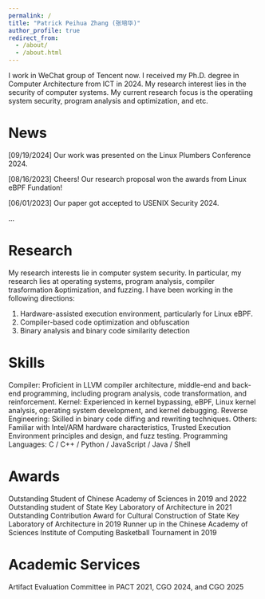 ```yaml
---
permalink: /
title: "Patrick Peihua Zhang (张培华)"
author_profile: true
redirect_from: 
  - /about/
  - /about.html
---
```


I work in WeChat group of Tencent now. I received my Ph.D. degree in Computer Architecture from ICT in 2024. My research interest lies in the security of computer systems. My current research focus is the operatiing system security, program analysis and optimization, and etc.

News
======
[09/19/2024] Our work was presented on the Linux Plumbers Conference 2024.

[08/16/2023] Cheers! Our research proposal won the awards from Linux eBPF Fundation!

[06/01/2023] Our paper got accepted to USENIX Security 2024.

...


Research
======
My research interests lie in computer system security. In particular, my research lies at operating systems, program analysis, compiler trasformation &optimization, and fuzzing. I have been working in the following directions:
1. Hardware-assisted execution environment, particularly for Linux eBPF.
2. Compiler-based code optimization and obfuscation
3. Binary analysis and binary code similarity detection

Skills
======
Compiler: Proficient in LLVM compiler architecture, middle-end and back-end programming, including program analysis, code transformation, and reinforcement. 
Kernel: Experienced in kernel bypassing, eBPF, Linux kernel analysis, operating system development, and kernel debugging.
Reverse Engineering: Skilled in binary code diffing and rewriting techniques.
Others: Familiar with Intel/ARM hardware characteristics, Trusted Execution Environment principles and design, and fuzz testing.
Programming Languages: C / C++ / Python / JavaScript / Java / Shell

Awards
======
Outstanding Student of Chinese Academy of Sciences in 2019 and 2022
Outstanding student of State Key Laboratory of Architecture in 2021
Outstanding Contribution Award for Cultural Construction of State Key Laboratory of Architecture in 2019
Runner up in the Chinese Academy of Sciences Institute of Computing Basketball Tournament in 2019

Academic Services
======
Artifact Evaluation Committee in PACT 2021, CGO 2024, and CGO 2025
